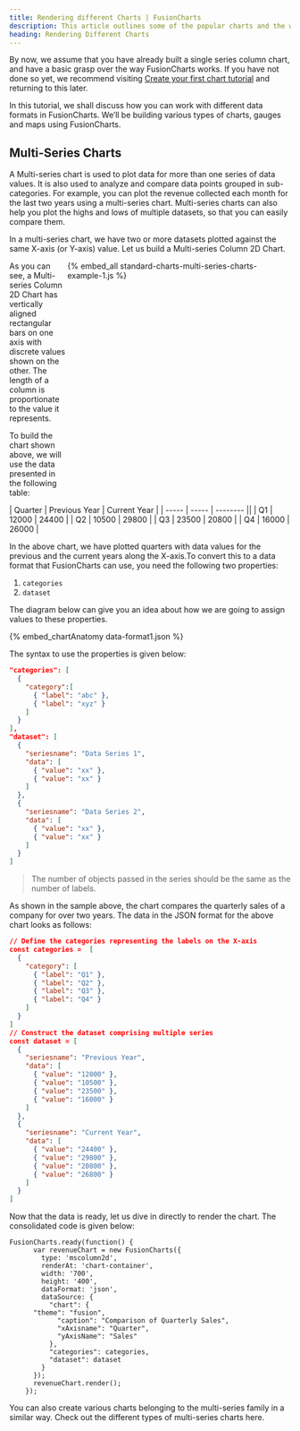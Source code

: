 ```yaml
---
title: Rendering different Charts | FusionCharts
description: This article outlines some of the popular charts and the way to render them with their respective data formats.
heading: Rendering Different Charts
---
```


By now, we assume that you have already built a single series column chart, and have a basic grasp over the way FusionCharts works. If you have not done so yet, we recommend visiting [Create your first chart tutorial](https://www.fusioncharts.com/dev/getting-started/plain-javascript/your-first-chart-using-plain-javascript) and returning to this later.

In this tutorial, we shall discuss how you can work with different data formats in FusionCharts. We’ll be building various types of charts, gauges and maps using FusionCharts.

## Multi-Series Charts

A Multi-series chart is used to plot data for more than one series of data values. It is also used to analyze and compare data points grouped in sub-categories. For example, you can plot the revenue collected each month for the last two years using a multi-series chart. Multi-series charts can also help you plot the highs and lows of multiple datasets, so that you can easily compare them.

In a multi-series chart, we have two or more datasets plotted against the same X-axis (or Y-axis) value. Let us build a Multi-series Column 2D Chart.
<div style="float:right;width:400;height:400">
{% embed_all standard-charts-multi-series-charts-example-1.js %}
</div>

As you can see, a Multi-series Column 2D Chart has vertically aligned rectangular bars on one axis with discrete values shown on the other. The length of a column is proportionate to the value it represents.

To build the chart shown above, we will use the data presented in the following table:

| Quarter | Previous Year | Current Year |
| ----- | ----- | -------- ||
| Q1 | 12000 | 24400 |
| Q2 | 10500 | 29800 |
| Q3 | 23500 | 20800 |
| Q4 | 16000 | 26000 |

In the above chart, we have plotted quarters with data values for the previous and the current years along the X-axis.To convert this to a data format that FusionCharts can use, you need the following two properties:

1. `categories`
2. `dataset`

The diagram below can give you an idea about how we are going to assign values to these properties.

{% embed_chartAnatomy data-format1.json %}

The syntax to use the properties is given below:
```json
"categories": [
  {
    "category":[ 
      { "label": "abc" },
      { "label": "xyz" }
    ]
  }
],
"dataset": [
  {
    "seriesname": "Data Series 1",
    "data": [
      { "value": "xx" },
      { "value": "xx" }
    ]
  },
  {
    "seriesname": "Data Series 2",
    "data": [
      { "value": "xx" },
      { "value": "xx" }
    ]
  }
]
```
> The number of objects passed in the series should be the same as the number of labels.

As shown in the sample above, the chart compares the quarterly sales of a company for over two years. The data in the JSON format for the above chart looks as follows:
```json
// Define the categories representing the labels on the X-axis
const categories =  [
  {
    "category": [
      { "label": "Q1" },
      { "label": "Q2" },
      { "label": "Q3" },
      { "label": "Q4" }
    ]
  }
]
// Construct the dataset comprising multiple series 
const dataset = [
  {
    "seriesname": "Previous Year",
    "data": [
      { "value": "12000" },
      { "value": "10500" },
      { "value": "23500" },
      { "value": "16000" }
    ]
  },
  {
    "seriesname": "Current Year",
    "data": [
      { "value": "24400" },
      { "value": "29800" },
      { "value": "20800" },
      { "value": "26800" }
    ]
  }
]
```

Now that the data is ready, let us dive in directly to render the chart. The consolidated code is given below:
```
FusionCharts.ready(function() {
      var revenueChart = new FusionCharts({
        type: 'mscolumn2d',
        renderAt: 'chart-container',
        width: '700',
        height: '400',
        dataFormat: 'json',
        dataSource: {
          "chart": {
      "theme": "fusion",
            "caption": "Comparison of Quarterly Sales",
            "xAxisname": "Quarter",
            "yAxisName": "Sales"
          },
          "categories": categories,
          "dataset": dataset
        }
      });
      revenueChart.render();
    });
```

You can also create various charts belonging to the multi-series family in a similar way. Check out the different types of multi-series charts here.